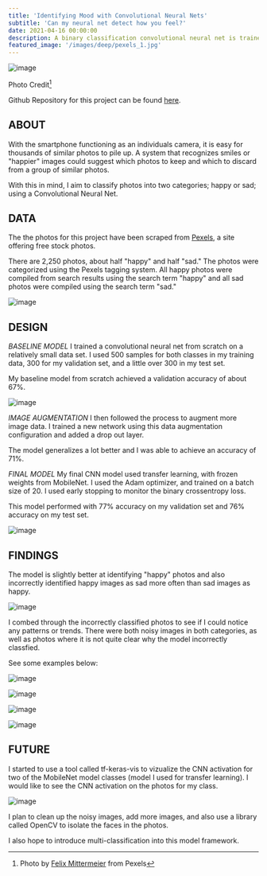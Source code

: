 ```yaml
---
title: 'Identifying Mood with Convolutional Neural Nets'
subtitle: 'Can my neural net detect how you feel?'
date: 2021-04-16 00:00:00
description: A binary classification convolutional neural net is trained to identify whether a person or a group of people in a photo are “happy” or “sad”
featured_image: '/images/deep/pexels_1.jpg'
---
```


![image](/images/deep/pexels_1.jpg)

Photo Credit[^1]

[^1]: Photo by [Felix Mittermeier](https://www.pexels.com/@felixmittermeier?utm_content=attributionCopyText&utm_medium=referral&utm_source=pexelss) from Pexels

Github Repository for this project can be found [here](https://github.com/lescardone/nn-project).

## ABOUT

With the smartphone functioning as an individuals camera, it is easy for thousands of similar photos to pile up. A system that recognizes smiles or "happier" images could suggest which photos to keep and which to discard from a group of similar photos.

With this in mind, I aim to classify photos into two categories; happy or sad; using a Convolutional Neural Net.


## DATA

The the photos for this project have been scraped from [Pexels](https://www.pexels.com), a site offering free stock photos. 

There are 2,250 photos, about half "happy" and half "sad." The photos were categorized using the Pexels tagging system. All happy photos were compiled from search results using the search term "happy" and all sad photos were compiled  using the search term "sad."

![image](/images/deep/ppt_01.jpeg)



## DESIGN

*BASELINE MODEL*
I trained a convolutional neural net from scratch on a relatively small data set. I used 500 samples for both classes in my training data, 300 for my validation set, and a little over 300 in my test set.

My baseline model from scratch achieved a validation accuracy of about 67%. 

![image](/images/deep/ppt_02.jpeg)

*IMAGE AUGMENTATION*
I then followed the process to augment more image data. I trained a new network using this data augmentation configuration and added a drop out layer. 

The model generalizes a lot better and I was able to achieve an accuracy of 71%.

*FINAL MODEL*
My final CNN model used transfer learning, with frozen weights from MobileNet. I used the Adam optimizer, and trained on a batch size of 20. I used early stopping to monitor the binary crossentropy loss.

This model performed with 77% accuracy on my validation set and 76% accuracy on my test set.
      
![image](/images/deep/ppt_03.jpeg)


## FINDINGS

The model is slightly better at identifying "happy" photos and also incorrectly identified happy images as sad more often than sad images as happy.

![image](/images/deep/ppt_04.jpeg)

I combed through the incorrectly classified photos to see if I could notice any patterns or trends. There were both noisy images in both categories, as well as photos where it is not quite clear why the model incorrectly classfied.

See some examples below:

![image](/images/deep/ppt_05.jpeg)

![image](/images/deep/ppt_06.jpeg)

![image](/images/deep/ppt_07.jpeg)

![image](/images/deep/ppt_08.jpeg)


## FUTURE

I started to use a tool called tf-keras-vis to vizualize the CNN activation for two of the MobileNet model classes (model I used for transfer learning). I would like to see the CNN activation on the photos for my class.

![image](/images/deep/ppt_09.jpeg)

I plan to clean up the noisy images, add more images, and also use a library called OpenCV to isolate the faces in the photos.

I also hope to introduce multi-classification into this model framework.